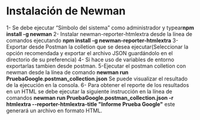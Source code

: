 Instalación de Newman
=================

1- Se debe ejecutar “Símbolo del sistema” como administrador y typear**npm install -g newman**
2- Instalar newman-reporter-htmlextra desde la línea de comandos ejecutando **npm install -g newman-reporter-htmlextra**
3-Exportar desde Postman la colletion que se desea ejecutar(Seleccionar la opción recomendada y exportar el archivo JSON guardándolo en el directorio de su preferencia)
4- Si hace uso de variables de entorno exportarlas tambien desde postman.
5-Ejecutar el postman colletion con newman desde la línea de comando **newman run PruebaGoogle.postman_collection.json** Se puede visualizar el resultado de la ejecución en la consola.
6- Para obtener el reporte de los resultados en un HTML se debe ejecutar la siguiente instrucción en la línea de comandos **newman run PruebaGoogle.postman_collection.json -r htmlextra --reporter-htmlextra-title "Informe Prueba Google"** este generará un archivo en formato HTML.